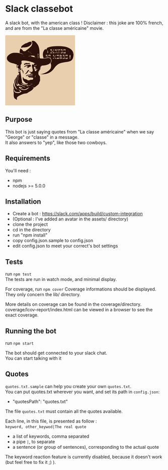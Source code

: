 # Slack classebot

A slack bot, with the american class !
Disclaimer : this joke are 100% french, and are from the "La classe américaine" movie.  

![George's portrait](https://github.com/chibani/george_abitbot/raw/master/assets/george.png)

## Purpose
This bot is just saying quotes from "La classe américaine" when we say "George" or "classe" in a message.  
It also answers to "yep", like those two cowboys.

## Requirements

You'll need :
 * npm
 * nodejs >= 5.0.0

## Installation

 * Create a bot : https://slack.com/apps/build/custom-integration
 * (Optional : I've added an avatar in the assets/ directory)
 * clone the project
 * cd in the directory
 * run "npm install"  
 * copy config.json.sample to config.json  
 * edit config.json to meet your correct's bot settings  

## Tests

run ``npm test``  
The tests are run in watch mode, and minimal display.

For coverage, run ``npm cover``
Coverage informations should be displayed. They only concern the lib/ directory.  

More details on coverage can be found in the coverage/directory.  
coverage/lcov-report/index.html can be viewed in a browser to see the exact coverage.  

## Running the bot

run ``npm start``

The bot should get connected to your slack chat.  
You can start talking with it

## Quotes
``quotes.txt.sample`` can help you create your own ``quotes.txt``.  
You can put quotes.txt wherever you want, and set its path in ``config.json``:  
 * "quotesPath": "quotes.txt"  

The file ``quotes.txt`` must contain all the quotes available.  

Each line, in this file, is presented as follow :  
``keyword, other_keywod|The real quote``
 * a list of keywords, comma separated
 * a pipe ``|``, to separate
 * a sentence (or group of sentences), corresponding to the actual quote

The keyword reaction feature is currently disabled, because it doesn't work (but feel free to fix it ;) ).
